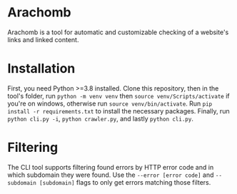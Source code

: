 # Arachomb
Arachomb is a tool for automatic and customizable checking of a website's links and linked content.

# Installation
First, you need Python >=3.8 installed.  Clone this repository, then in the tool's folder, run 
`python -m venv venv` then `source venv/Scripts/activate` if you're on windows, otherwise run 
`source venv/bin/activate`.  Run `pip install -r requirements.txt` to install the necessary packages.
Finally, run `python cli.py -i`, `python crawler.py`, and lastly `python cli.py`.

# Filtering
The CLI tool supports filtering found errors by HTTP error code and in which subdomain they were found.
Use the `--error [error code]` and `--subdomain [subdomain]` flags to only get errors matching those filters.
